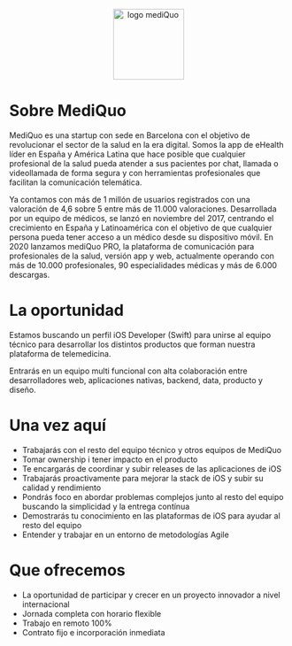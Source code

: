 <p align="center">
  <img height="128px" src="https://marqueting.s3.eu-central-1.amazonaws.com/assets/logo_rounded.png" title="logo mediQuo">
</p>

# Sobre MediQuo

MediQuo es una startup con sede en Barcelona con el objetivo de revolucionar el sector de la salud en la era digital. Somos la app de eHealth líder en España y América Latina que hace posible que cualquier profesional de la salud pueda atender a sus pacientes por chat, llamada o videollamada de forma segura y con herramientas profesionales que facilitan la comunicación telemática.

Ya contamos con más de 1 millón de usuarios registrados con una valoración de 4,6 sobre 5 entre más de 11.000 valoraciones. Desarrollada por un equipo de médicos, se lanzó en noviembre del 2017, centrando el crecimiento en España y Latinoamérica con el objetivo de que cualquier persona pueda tener acceso a un médico desde su dispositivo móvil. En 2020 lanzamos mediQuo PRO, la plataforma de comunicación para profesionales de la salud, versión app y web, actualmente operando con más de 10.000 profesionales, 90 especialidades médicas y más de 6.000 descargas.

# La oportunidad

Estamos buscando un perfil iOS Developer (Swift) para unirse al equipo técnico para desarrollar los distintos productos que forman nuestra plataforma de telemedicina.

Entrarás en un equipo multi funcional con alta colaboración entre desarrolladores web, aplicaciones nativas, backend, data, producto y diseño.

# Una vez aquí

- Trabajarás con el resto del equipo técnico y otros equipos de MediQuo
- Tomar ownership i tener impacto en el producto
- Te encargarás de coordinar y subir releases de las aplicaciones de iOS
- Trabajarás proactivamente para mejorar la stack de iOS y subir su calidad y rendimiento
- Pondrás foco en abordar problemas complejos junto al resto del equipo buscando la simplicidad y la entrega contínua
- Demostrarás tu conocimiento en las plataformas de iOS para ayudar al resto del equipo
- Entender y trabajar en un entorno de metodologías Agile

# Que ofrecemos

- La oportunidad de participar y crecer en un proyecto innovador a nivel internacional
- Jornada completa con horario flexible
- Trabajo en remoto 100%
- Contrato fijo e incorporación inmediata
